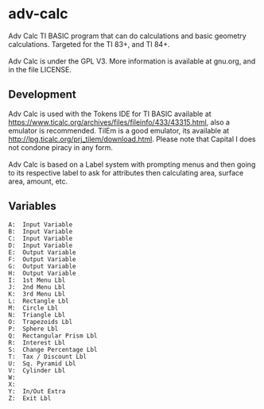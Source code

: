 # adv-calc
Adv Calc TI BASIC program that can do calculations and basic geometry calculations. Targeted for the TI 83+, and TI 84+. <br>
<br>
Adv Calc is under the GPL V3. More information is available at gnu.org, and in the file LICENSE.<br>

## Development
Adv Calc is used with the Tokens IDE for TI BASIC available at https://www.ticalc.org/archives/files/fileinfo/433/43315.html,
also a emulator is recommended. TilEm is a good emulator, its available at http://lpg.ticalc.org/prj_tilem/download.html. Please note that Capital I does not condone piracy in any form. <br>
<br>
Adv Calc is based on a Label system with prompting menus and then going to its respective label to ask for attributes then calculating area, surface area, amount, etc.

## Variables


```
A:  Input Variable 
B:  Input Variable 
C:  Input Variable 
D:  Input Variable 
E:  Output Variable 
F:  Output Variable
G:  Output Variable 
H:  Output Variable
I:  1st Menu Lbl 
J:  2nd Menu Lbl 
K:  3rd Menu Lbl 
L:  Rectangle Lbl 
M:  Circle Lbl 
N:  Triangle Lbl 
O:  Trapezoids Lbl 
P:  Sphere Lbl 
Q:  Rectangular Prism Lbl 
R:  Interest Lbl 
S:  Change Percentage Lbl 
T:  Tax / Discount Lbl 
U:  Sq. Pyramid Lbl
V:  Cylinder Lbl
W:  
X:  
Y:  In/Out Extra 
Z:  Exit Lbl 
```
